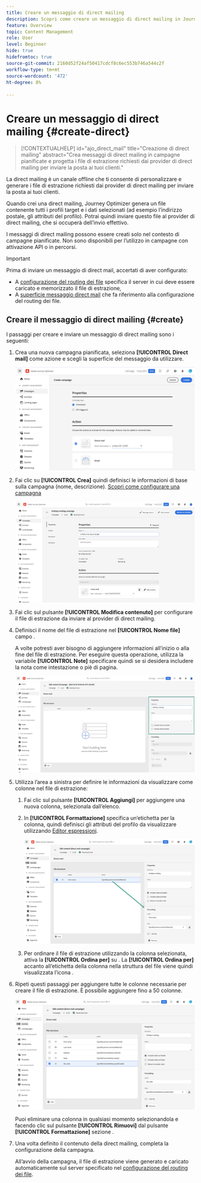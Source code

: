 ```yaml
---
title: Creare un messaggio di direct mailing
description: Scopri come creare un messaggio di direct mailing in Journey Optimizer
feature: Overview
topic: Content Management
role: User
level: Beginner
hide: true
hidefromtoc: true
source-git-commit: 2160d52f24af50417cdcf8c6ec553b746a544c2f
workflow-type: tm+mt
source-wordcount: '472'
ht-degree: 8%

---
```


# Creare un messaggio di direct mailing {#create-direct}

>[!CONTEXTUALHELP]
>id="ajo_direct_mail"
>title="Creazione di direct mailing"
>abstract="Crea messaggi di direct mailing in campagne pianificate e progetta i file di estrazione richiesti dai provider di direct mailing per inviare la posta ai tuoi clienti."

La direct mailing è un canale offline che ti consente di personalizzare e generare i file di estrazione richiesti dai provider di direct mailing per inviare la posta ai tuoi clienti.

Quando crei una direct mailing, Journey Optimizer genera un file contenente tutti i profili target e i dati selezionati (ad esempio l’indirizzo postale, gli attributi del profilo). Potrai quindi inviare questo file al provider di direct mailing, che si occuperà dell’invio effettivo.

I messaggi di direct mailing possono essere creati solo nel contesto di campagne pianificate. Non sono disponibili per l’utilizzo in campagne con attivazione API o in percorsi.

>[!IMPORTANT]
>
>Prima di inviare un messaggio di direct mail, accertati di aver configurato:
>
>* A [configurazione del routing dei file](../configuration/direct-mail-configuration.md#file-routing-configuration) specifica il server in cui deve essere caricato e memorizzato il file di estrazione,
>* A [superficie messaggio direct mail](../configuration/direct-mail-configuration.md#direct-mail-surface) che fa riferimento alla configurazione del routing dei file.


## Creare il messaggio di direct mailing {#create}

I passaggi per creare e inviare un messaggio di direct mailing sono i seguenti:

1. Crea una nuova campagna pianificata, seleziona **[!UICONTROL Direct mail]** come azione e scegli la superficie del messaggio da utilizzare.

   ![](assets/direct-mail-campaign.png)

1. Fai clic su **[!UICONTROL Crea]** quindi definisci le informazioni di base sulla campagna (nome, descrizione). [Scopri come configurare una campagna](../campaigns/create-campaign.md)

   ![](assets/direct-mail-edit.png)

1. Fai clic sul pulsante **[!UICONTROL Modifica contenuto]** per configurare il file di estrazione da inviare al provider di direct mailing.

1. Definisci il nome del file di estrazione nel **[!UICONTROL Nome file]** campo .

   A volte potresti aver bisogno di aggiungere informazioni all’inizio o alla fine del file di estrazione. Per eseguire questa operazione, utilizza la variabile **[!UICONTROL Note]** specificare quindi se si desidera includere la nota come intestazione o piè di pagina.

   <!--Click on the button to the right of the Output file field and enter the desired label. You can use personalization fields, content blocks and dynamic text (see Defining content). For example, you can complete the label with the delivery ID or the extraction date.-->

   ![](assets/direct-mail-properties.png)

1. Utilizza l’area a sinistra per definire le informazioni da visualizzare come colonne nel file di estrazione:

   1. Fai clic sul pulsante **[!UICONTROL Aggiungi]** per aggiungere una nuova colonna, selezionala dall’elenco.

   1. In **[!UICONTROL Formattazione]** specifica un’etichetta per la colonna, quindi definisci gli attributi del profilo da visualizzare utilizzando [Editor espressioni](../personalization/personalization-build-expressions.md).

      ![](assets/direct-mail-content.png)

   1. Per ordinare il file di estrazione utilizzando la colonna selezionata, attiva la **[!UICONTROL Ordina per]** su . La **[!UICONTROL Ordina per]** accanto all’etichetta della colonna nella struttura del file viene quindi visualizzata l’icona .

1. Ripeti questi passaggi per aggiungere tutte le colonne necessarie per creare il file di estrazione. È possibile aggiungere fino a 50 colonne.

   ![](assets/direct-mail-complete.png)

   Puoi eliminare una colonna in qualsiasi momento selezionandola e facendo clic sul pulsante **[!UICONTROL Rimuovi]** dal pulsante **[!UICONTROL Formattazione]** sezione .

1. Una volta definito il contenuto della direct mailing, completa la configurazione della campagna.

   All’avvio della campagna, il file di estrazione viene generato e caricato automaticamente sul server specificato nel [configurazione del routing dei file](../configuration/direct-mail-configuration.md).
